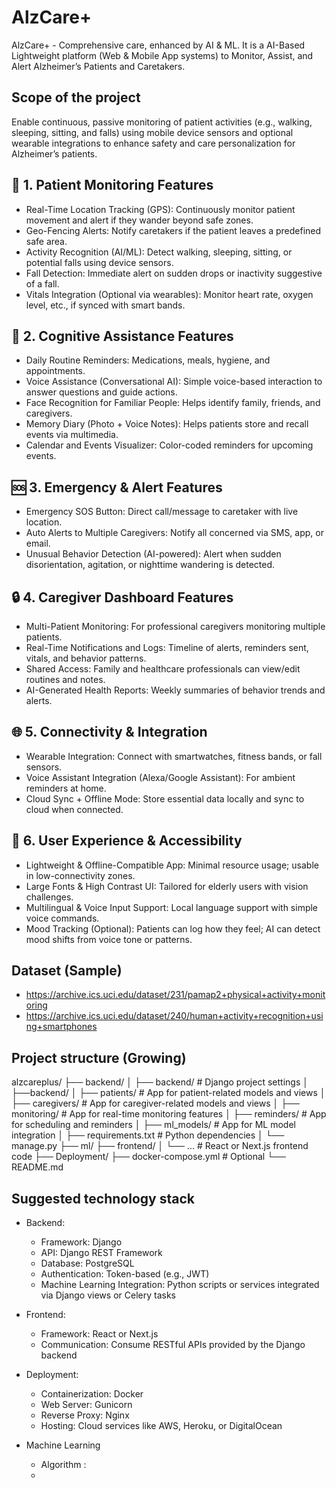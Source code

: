 # AlzCare+
AlzCare+ - Comprehensive care, enhanced by AI &amp; ML. It is a AI-Based Lightweight platform (Web & Mobile App systems) to Monitor, Assist, and Alert Alzheimer’s Patients and Caretakers.

## Scope of the project
Enable continuous, passive monitoring of patient activities (e.g., walking, sleeping, sitting, and falls) using mobile device sensors and optional wearable integrations to enhance safety and care personalization for Alzheimer’s patients.

## 🧠 1. Patient Monitoring Features
 - Real-Time Location Tracking (GPS): Continuously monitor patient movement and alert if they wander beyond safe zones.
 - Geo-Fencing Alerts: Notify caretakers if the patient leaves a predefined safe area.
 - Activity Recognition (AI/ML): Detect walking, sleeping, sitting, or potential falls using device sensors.
 - Fall Detection: Immediate alert on sudden drops or inactivity suggestive of a fall.
 - Vitals Integration (Optional via wearables): Monitor heart rate, oxygen level, etc., if synced with smart bands.

## 🧩 2. Cognitive Assistance Features
 - Daily Routine Reminders: Medications, meals, hygiene, and appointments.
 - Voice Assistance (Conversational AI): Simple voice-based interaction to answer questions and guide actions.
 - Face Recognition for Familiar People: Helps identify family, friends, and caregivers.
 - Memory Diary (Photo + Voice Notes): Helps patients store and recall events via multimedia.
 - Calendar and Events Visualizer: Color-coded reminders for upcoming events.

## 🆘 3. Emergency & Alert Features
 - Emergency SOS Button: Direct call/message to caretaker with live location.
 - Auto Alerts to Multiple Caregivers: Notify all concerned via SMS, app, or email.
 - Unusual Behavior Detection (AI-powered): Alert when sudden disorientation, agitation, or nighttime wandering is detected.

## 🔒 4. Caregiver Dashboard Features
 - Multi-Patient Monitoring: For professional caregivers monitoring multiple patients.
 - Real-Time Notifications and Logs: Timeline of alerts, reminders sent, vitals, and behavior patterns.
 - Shared Access: Family and healthcare professionals can view/edit routines and notes.
 - AI-Generated Health Reports: Weekly summaries of behavior trends and alerts.

## 🌐 5. Connectivity & Integration
 - Wearable Integration: Connect with smartwatches, fitness bands, or fall sensors.
 - Voice Assistant Integration (Alexa/Google Assistant): For ambient reminders at home.
 - Cloud Sync + Offline Mode: Store essential data locally and sync to cloud when connected.

## 🧩 6. User Experience & Accessibility
 - Lightweight & Offline-Compatible App: Minimal resource usage; usable in low-connectivity zones.
 - Large Fonts & High Contrast UI: Tailored for elderly users with vision challenges.
 - Multilingual & Voice Input Support: Local language support with simple voice commands.
 - Mood Tracking (Optional): Patients can log how they feel; AI can detect mood shifts from voice tone or patterns.

   
## Dataset (Sample)
 - https://archive.ics.uci.edu/dataset/231/pamap2+physical+activity+monitoring
 - https://archive.ics.uci.edu/dataset/240/human+activity+recognition+using+smartphones

## Project structure (Growing)
alzcareplus/
├── backend/
│   ├── backend/             # Django project settings
│       ├──backend/
│   ├── patients/            # App for patient-related models and views
│   ├── caregivers/          # App for caregiver-related models and views
│   ├── monitoring/          # App for real-time monitoring features
│   ├── reminders/           # App for scheduling and reminders
│   ├── ml_models/           # App for ML model integration
│   ├── requirements.txt     # Python dependencies
│   └── manage.py
├── ml/
├── frontend/
│   └── ...                  # React or Next.js frontend code
├── Deployment/
├── docker-compose.yml       # Optional
└── README.md

## Suggested technology stack
 - Backend:
    - Framework: Django
    - API: Django REST Framework
    - Database: PostgreSQL
    - Authentication: Token-based (e.g., JWT)
    - Machine Learning Integration: Python scripts or services integrated via Django views or Celery tasks

 - Frontend:
    - Framework: React or Next.js
    - Communication: Consume RESTful APIs provided by the Django backend

 - Deployment:
    - Containerization: Docker
    - Web Server: Gunicorn
    - Reverse Proxy: Nginx
    - Hosting: Cloud services like AWS, Heroku, or DigitalOcean

- Machine Learning
    - Algorithm :
    - 
